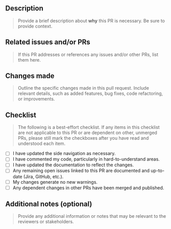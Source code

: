 ## Description

> Provide a brief description about **why** this PR is necessary. Be sure to provide context.

## Related issues and/or PRs

> If this PR addresses or references any issues and/or other PRs, list them here.

## Changes made

> Outline the specific changes made in this pull request. Include relevant details, such as added features, bug fixes, code refactoring, or improvements.

## Checklist

> The following is a best-effort checklist. If any items in this checklist are not applicable to this PR or are dependent on other, unmerged PRs, please still mark the checkboxes after you have read and understood each item.

- [ ] I have updated the side navigation as necessary.
- [ ] I have commented my code, particularly in hard-to-understand areas.
- [ ] I have updated the documentation to reflect the changes.
- [ ] Any remaining open issues linked to this PR are documented and up-to-date (Jira, GitHub, etc.).
- [ ] My changes generate no new warnings.
- [ ] Any dependent changes in other PRs have been merged and published.

## Additional notes (optional)

> Provide any additional information or notes that may be relevant to the reviewers or stakeholders.
